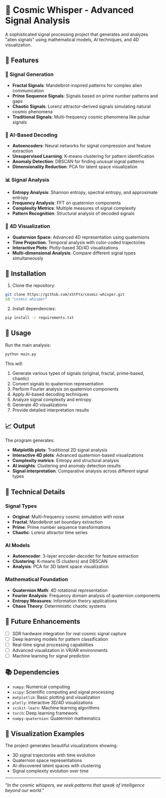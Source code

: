 # 🌌 Cosmic Whisper - Advanced Signal Analysis

A sophisticated signal processing project that generates and analyzes "alien signals" using mathematical models, AI techniques, and 4D visualization.

## 🌟 Features

### 🔮 Signal Generation
- **Fractal Signals**: Mandelbrot-inspired patterns for complex alien communication
- **Prime Sequence Signals**: Signals based on prime number patterns and gaps
- **Chaotic Signals**: Lorenz attractor-derived signals simulating natural cosmic phenomena
- **Traditional Signals**: Multi-frequency cosmic phenomena like pulsar signals

### 🤖 AI-Based Decoding
- **Autoencoders**: Neural networks for signal compression and feature extraction
- **Unsupervised Learning**: K-means clustering for pattern identification
- **Anomaly Detection**: DBSCAN for finding unusual signal patterns
- **Dimensionality Reduction**: PCA for latent space visualization

### 📊 Signal Analysis
- **Entropy Analysis**: Shannon entropy, spectral entropy, and approximate entropy
- **Frequency Analysis**: FFT on quaternion components
- **Complexity Metrics**: Multiple measures of signal complexity
- **Pattern Recognition**: Structural analysis of decoded signals

### 🌌 4D Visualization
- **Quaternion Space**: Advanced 4D representation using quaternions
- **Time Projection**: Temporal analysis with color-coded trajectories
- **Interactive Plots**: Plotly-based 3D/4D visualizations
- **Multi-dimensional Analysis**: Compare different signal types simultaneously

## 🚀 Installation

1. Clone the repository:
```bash
git clone https://github.com/xStFtx/cosmic-whisper.git
cd "cosmic whisper"
```

2. Install dependencies:
```bash
pip install -r requirements.txt
```

## 🎯 Usage

Run the main analysis:
```bash
python main.py
```

This will:
1. Generate various types of signals (original, fractal, prime-based, chaotic)
2. Convert signals to quaternion representation
3. Perform Fourier analysis on quaternion components
4. Apply AI-based decoding techniques
5. Analyze signal complexity and entropy
6. Generate 4D visualizations
7. Provide detailed interpretation results

## 📈 Output

The program generates:
- **Matplotlib plots**: Traditional 2D signal analysis
- **Interactive 4D plots**: Advanced quaternion-based visualizations
- **Complexity metrics**: Entropy and structural analysis
- **AI insights**: Clustering and anomaly detection results
- **Signal interpretation**: Comparative analysis across different signal types

## 🧬 Technical Details

### Signal Types
- **Original**: Multi-frequency cosmic simulation with noise
- **Fractal**: Mandelbrot set boundary extraction
- **Prime**: Prime number sequence transformations
- **Chaotic**: Lorenz attractor time series

### AI Models
- **Autoencoder**: 3-layer encoder-decoder for feature extraction
- **Clustering**: K-means (5 clusters) and DBSCAN
- **Analysis**: PCA for 3D latent space visualization

### Mathematical Foundation
- **Quaternion Math**: 4D rotational representation
- **Fourier Analysis**: Frequency domain analysis of quaternion components
- **Entropy Measures**: Information theory applications
- **Chaos Theory**: Deterministic chaotic systems

## 🌠 Future Enhancements

- [ ] SDR hardware integration for real cosmic signal capture
- [ ] Deep learning models for pattern classification
- [ ] Real-time signal processing capabilities
- [ ] Advanced visualization in VR/AR environments
- [ ] Machine learning for signal prediction

## 📚 Dependencies

- `numpy`: Numerical computing
- `scipy`: Scientific computing and signal processing
- `matplotlib`: Basic plotting and visualization
- `plotly`: Interactive 3D/4D visualizations
- `scikit-learn`: Machine learning algorithms
- `torch`: Deep learning framework
- `numpy-quaternion`: Quaternion mathematics

## 🎨 Visualization Examples

The project generates beautiful visualizations showing:
- 3D signal trajectories with time evolution
- Quaternion space representations
- AI-discovered latent spaces with clustering
- Signal complexity evolution over time

---

*"In the cosmic whispers, we seek patterns that speak of intelligence beyond our world."*
